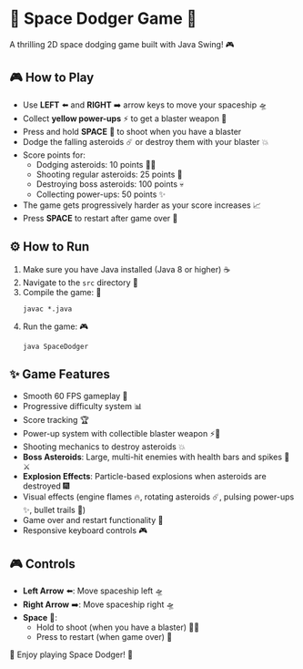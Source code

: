 # 🚀 Space Dodger Game 🌌

A thrilling 2D space dodging game built with Java Swing! 🎮

## 🎮 How to Play

- Use **LEFT** ⬅️ and **RIGHT** ➡️ arrow keys to move your spaceship 🛸
- Collect **yellow power-ups** ⚡ to get a blaster weapon 🔫
- Press and hold **SPACE** 🚀 to shoot when you have a blaster
- Dodge the falling asteroids ☄️ or destroy them with your blaster 💥
- Score points for:
  - Dodging asteroids: 10 points 🏃‍♂️
  - Shooting regular asteroids: 25 points 🎯
  - Destroying boss asteroids: 100 points 💀
  - Collecting power-ups: 50 points ✨
- The game gets progressively harder as your score increases 📈
- Press **SPACE** to restart after game over 🔄

## ⚙️ How to Run

1. Make sure you have Java installed (Java 8 or higher) ☕
2. Navigate to the `src` directory 📁
3. Compile the game: 🔧
   ```
   javac *.java
   ```
4. Run the game: 🎮
   ```
   java SpaceDodger
   ```

## ✨ Game Features

- Smooth 60 FPS gameplay 🎯
- Progressive difficulty system 📊
- Score tracking 🏆
- Power-up system with collectible blaster weapon ⚡🔫
- Shooting mechanics to destroy asteroids 💥
- **Boss Asteroids**: Large, multi-hit enemies with health bars and spikes 👹⚔️
- **Explosion Effects**: Particle-based explosions when asteroids are destroyed 🎆
- Visual effects (engine flames 🔥, rotating asteroids ☄️, pulsing power-ups ✨, bullet trails 🌟)
- Game over and restart functionality 🔄
- Responsive keyboard controls 🎮

## 🎮 Controls

- **Left Arrow** ⬅️: Move spaceship left 🛸
- **Right Arrow** ➡️: Move spaceship right 🛸
- **Space** 🚀: 
  - Hold to shoot (when you have a blaster) 🔫💥
  - Press to restart (when game over) 🔄

🌟 Enjoy playing Space Dodger! 🌟